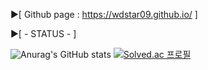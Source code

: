 :arrow_forward:[ Github page : https://wdstar09.github.io/ ]

:arrow_forward:[ - STATUS - ]


![Anurag's GitHub stats](https://github-readme-stats.vercel.app/api?username=Wdstar09&show_icons=true&theme=github_dark)
[![Solved.ac 프로필](http://mazassumnida.wtf/api/v2/generate_badge?boj=s_dragon)](https://solved.ac/s_dragon)



<!--
**Wdstar09/Wdstar09** is a ✨ _special_ ✨ repository because its `README.md` (this file) appears on your GitHub profile.

Here are some ideas to get you started:

- 🔭 I’m currently working on ...
- 🌱 I’m currently learning ...
- 👯 I’m looking to collaborate on ...
- 🤔 I’m looking for help with ...
- 💬 Ask me about ...
- 📫 How to reach me: ...
- 😄 Pronouns: ...
- ⚡ Fun fact: ...
-->

<!-- ![your id](https://road-to-kaggle-grandmaster.vercel.app/api/simple/sapphiredragon) -->

<!-- ![default version](https://road-to-kaggle-grandmaster.vercel.app/api/badges/subinium/competition)
![dataset](https://road-to-kaggle-grandmaster.vercel.app/api/badges/subinium/dataset)
![notebook](https://road-to-kaggle-grandmaster.vercel.app/api/badges/subinium/notebook)
![discussion](https://road-to-kaggle-grandmaster.vercel.app/api/badges/subinium/discussion) -->
<!-- [![Top Langs](https://github-readme-stats.vercel.app/api/top-langs/?username=Wdstar09&layout=compact&theme=github_dark&langs_count=3)](https://github.com/anuraghazra/github-readme-stats)
 -->
<!-- ![your id](https://road-to-kaggle-grandmaster.vercel.app/api/simple/{your id})
![default version](https://road-to-kaggle-grandmaster.vercel.app/api/badges/{your id}/{part}) -->
<!-- ![kaggle badge](https://url.com/?user={user id}) -->
<!-- <a href="https://github.com/anuraghazra/github-readme-stats">
  <img align="center" src="https://github-readme-stats.vercel.app/api/pin/?username=anuraghazra&repo=github-readme-stats" />
</a>
<a href="https://github.com/anuraghazra/convoychat">
  <img align="center" src="https://github-readme-stats.vercel.app/api/pin/?username=anuraghazra&repo=convoychat" />
</a> -->
